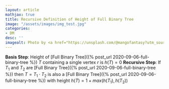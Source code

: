 ```yaml
---
layout: article
mathjax: true
title: Recursive Definition of Height of Full Binary Tree
image: "/assets/images/img_test.jpg"
categories:
- DM
desc: '' 
imagealt: Photo by <a href="https://unsplash.com/@mangofantasy?utm_source=unsplash&utm_medium=referral&utm_content=creditCopyText">Tim Johnson</a> on <a href="https://unsplash.com/s/photos/logic?utm_source=unsplash&utm_medium=referral&utm_content=creditCopyText">Unsplash</a>
---
```


**Basis Step**: Height of [Full Binary Tree]({% post_url 2020-09-06-full-binary-tree %}) $T$ containing a single vertex $r$ is $h(T) = 0$
**Recursive Step**: If $T_1$ and $T_2$ are [Full Binary Tree]({% post_url 2020-09-06-full-binary-tree %}) then $T = T_1 \cdot T_2$ is also a [Full Binary Tree]({% post_url 2020-09-06-full-binary-tree %}) with height $h(T) = 1 + max(h(T_1), h(T_2))$